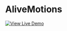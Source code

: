 # AliveMotions

[![View Live Demo](https://github.com/TharukRenuja/AliveMotions/assets/90763454/0bb13f40-d3b5-4243-a0df-871e2cb61b13)](https://github.com/TharukRenuja)
